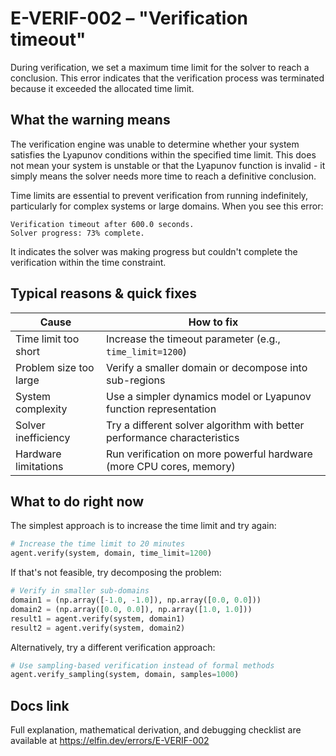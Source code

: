 # E-VERIF-002 – "Verification timeout"

During verification, we set a maximum time limit for the solver to reach a conclusion. This error indicates that the verification process was terminated because it exceeded the allocated time limit.

## What the warning means

The verification engine was unable to determine whether your system satisfies the Lyapunov conditions within the specified time limit. This does not mean your system is unstable or that the Lyapunov function is invalid - it simply means the solver needs more time to reach a definitive conclusion.

Time limits are essential to prevent verification from running indefinitely, particularly for complex systems or large domains. When you see this error:

```
Verification timeout after 600.0 seconds. 
Solver progress: 73% complete.
```

It indicates the solver was making progress but couldn't complete the verification within the time constraint.

## Typical reasons & quick fixes

| Cause | How to fix |
|-------|------------|
| Time limit too short | Increase the timeout parameter (e.g., `time_limit=1200`) |
| Problem size too large | Verify a smaller domain or decompose into sub-regions |
| System complexity | Use a simpler dynamics model or Lyapunov function representation |
| Solver inefficiency | Try a different solver algorithm with better performance characteristics |
| Hardware limitations | Run verification on more powerful hardware (more CPU cores, memory) |

## What to do right now

The simplest approach is to increase the time limit and try again:

```python
# Increase the time limit to 20 minutes
agent.verify(system, domain, time_limit=1200)
```

If that's not feasible, try decomposing the problem:

```python
# Verify in smaller sub-domains
domain1 = (np.array([-1.0, -1.0]), np.array([0.0, 0.0]))
domain2 = (np.array([0.0, 0.0]), np.array([1.0, 1.0]))
result1 = agent.verify(system, domain1)
result2 = agent.verify(system, domain2)
```

Alternatively, try a different verification approach:

```python
# Use sampling-based verification instead of formal methods
agent.verify_sampling(system, domain, samples=1000)
```

## Docs link

Full explanation, mathematical derivation, and debugging checklist are available at
https://elfin.dev/errors/E-VERIF-002
